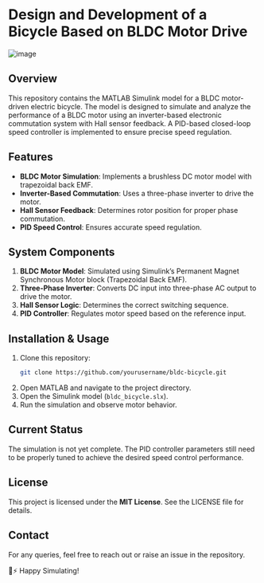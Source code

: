 # Design and Development of a Bicycle Based on BLDC Motor Drive

![image](https://github.com/user-attachments/assets/70774e97-5498-40fa-bbe2-e15c952afa01)


## Overview

This repository contains the MATLAB Simulink model for a BLDC motor-driven electric bicycle. The model is designed to simulate and analyze the performance of a BLDC motor using an inverter-based electronic commutation system with Hall sensor feedback. A PID-based closed-loop speed controller is implemented to ensure precise speed regulation.

## Features

- **BLDC Motor Simulation**: Implements a brushless DC motor model with trapezoidal back EMF.
- **Inverter-Based Commutation**: Uses a three-phase inverter to drive the motor.
- **Hall Sensor Feedback**: Determines rotor position for proper phase commutation.
- **PID Speed Control**: Ensures accurate speed regulation.

## System Components

1. **BLDC Motor Model**: Simulated using Simulink’s Permanent Magnet Synchronous Motor block (Trapezoidal Back EMF).
2. **Three-Phase Inverter**: Converts DC input into three-phase AC output to drive the motor.
3. **Hall Sensor Logic**: Determines the correct switching sequence.
4. **PID Controller**: Regulates motor speed based on the reference input.

## Installation & Usage

1. Clone this repository:
   ```bash
   git clone https://github.com/yourusername/bldc-bicycle.git
   ```
2. Open MATLAB and navigate to the project directory.
3. Open the Simulink model (`bldc_bicycle.slx`).
4. Run the simulation and observe motor behavior.

## Current Status

The simulation is not yet complete. The PID controller parameters still need to be properly tuned to achieve the desired speed control performance.

## License

This project is licensed under the **MIT License**. See the LICENSE file for details.

## Contact

For any queries, feel free to reach out or raise an issue in the repository.

🚴⚡ Happy Simulating!

